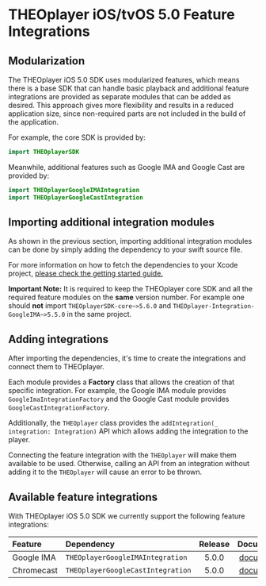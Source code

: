# THEOplayer iOS/tvOS 5.0 Feature Integrations

## Modularization

The THEOplayer iOS 5.0 SDK uses modularized features, which means there is a base SDK that can handle basic playback and additional feature integrations are provided as separate modules that can be added as desired.
This approach gives more flexibility and results in a reduced application size, since non-required parts are not included in the build of the application.

For example, the core SDK is provided by:

```swift
import THEOplayerSDK
```

Meanwhile, additional features such as Google IMA and Google Cast are provided by:

```swift
import THEOplayerGoogleIMAIntegration
import THEOplayerGoogleCastIntegration
```

## Importing additional integration modules

As shown in the previous section, importing additional integration modules can be done by simply adding the dependency to your swift source file.

For more information on how to fetch the dependencies to your Xcode project, [please check the getting started guide.](./00-getting-started.md)

**Important Note:**
It is required to keep the THEOplayer core SDK and all the required feature modules on the **same** version number.
For example one should **not** import `THEOplayerSDK-core~>5.6.0` and `THEOplayer-Integration-GoogleIMA~>5.5.0` in the same project.

## Adding integrations

After importing the dependencies, it's time to create the integrations and connect them to THEOplayer.

Each module provides a **Factory** class that allows the creation of that specific integration.
For example, the Google IMA module provides `GoogleImaIntegrationFactory` and the Google Cast module provides `GoogleCastIntegrationFactory`.

Additionally, the `THEOplayer` class provides the `addIntegration(_ integration: Integration)` API which allows adding the integration to the player.

Connecting the feature integration with the `THEOplayer` will make them available to be used.
Otherwise, calling an API from an integration without adding it to the `THEOplayer` will cause an error to be thrown.

## Available feature integrations

With THEOplayer iOS 5.0 SDK we currently support the following feature integrations:

| Feature    | Dependency                        | Release |                                                  Documentation                                                  |
| :--------- | :-------------------------------- | :-----: | :-------------------------------------------------------------------------------------------------------------: |
| Google IMA | `THEOplayerGoogleIMAIntegration`  |  5.0.0  | [documentation](https://github.com/THEOplayer/theoplayer-sdk-ios/tree/master/THEOplayer-Integration-GoogleIMA)  |
| Chromecast | `THEOplayerGoogleCastIntegration` |  5.0.0  | [documentation](https://github.com/THEOplayer/theoplayer-sdk-ios/tree/master/THEOplayer-Integration-GoogleCast) |
